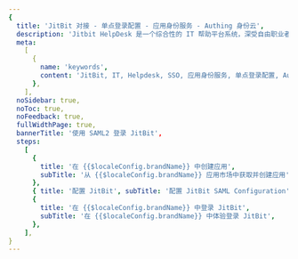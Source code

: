 ```yaml
---
{
  title: 'JitBit 对接 - 单点登录配置 - 应用身份服务 - Authing 身份云',
  description: 'Jitbit HelpDesk 是一个综合性的 IT 帮助平台系统，深受自由职业者、小型企业、初创公司和大型企业的信赖。 该工具适用于云托管和私有化环境部署，使用户能够管理并跟踪电子邮件及其相关票证。',
  meta:
    [
      {
        name: 'keywords',
        content: 'JitBit, IT, Helpdesk, SSO, 应用身份服务, 单点登录配置, Authing身份云',
      },
    ],
  noSidebar: true,
  noToc: true,
  noFeedback: true,
  fullWidthPage: true,
  bannerTitle: '使用 SAML2 登录 JitBit',
  steps:
    [
      {
        title: '在 {{$localeConfig.brandName}} 中创建应用',
        subTitle: '从 {{$localeConfig.brandName}} 应用市场中获取并创建应用',
      },
      { title: '配置 JitBit', subTitle: '配置 JitBit SAML Configuration' },
      {
        title: '在 {{$localeConfig.brandName}} 中登录 JitBit',
        subTitle: '在 {{$localeConfig.brandName}} 中体验登录 JitBit',
      },
    ],
}
---
```


<IntegrationDetail/>
